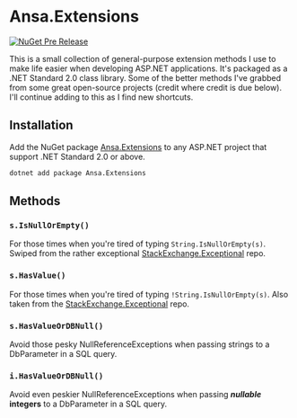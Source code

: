 # Ansa.Extensions

[![NuGet Pre Release](https://img.shields.io/nuget/vpre/Ansa.Extensions.svg)](https://www.nuget.org/packages/Ansa.Extensions/)

This is a small collection of general-purpose extension methods I use to make life easier when developing ASP.NET applications. It's packaged as a .NET Standard 2.0 class library. Some of the better methods I've grabbed from some great open-source projects (credit where credit is due below). I'll continue adding to this as I find new shortcuts.

## Installation

Add the NuGet package [Ansa.Extensions](https://www.nuget.org/packages/Ansa.Extensions/) to any ASP.NET project that support .NET Standard 2.0 or above.

```cmd
dotnet add package Ansa.Extensions
```

## Methods

### `s.IsNullOrEmpty()`

For those times when you're tired of typing `String.IsNullOrEmpty(s)`. Swiped from the rather exceptional [StackExchange.Exceptional](https://github.com/NickCraver/StackExchange.Exceptional) repo.

### `s.HasValue()`

For those times when you're tired of typing `!String.IsNullOrEmpty(s)`. Also taken from the [StackExchange.Exceptional](https://github.com/NickCraver/StackExchange.Exceptional) repo.

### `s.HasValueOrDBNull()`

Avoid those pesky NullReferenceExceptions when passing strings to a DbParameter in a SQL query.

### `i.HasValueOrDBNull()`

Avoid even peskier NullReferenceExceptions when passing ***nullable* integers** to a DbParameter in a SQL query.
